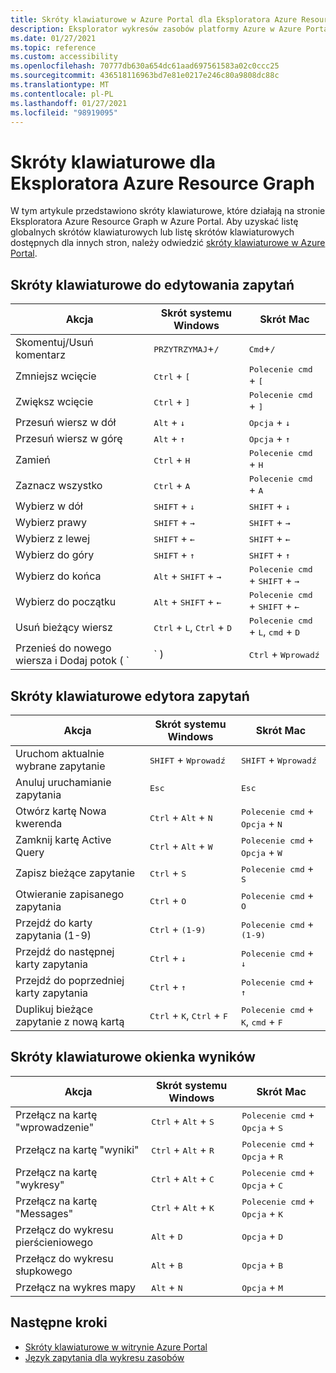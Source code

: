 ```yaml
---
title: Skróty klawiaturowe w Azure Portal dla Eksploratora Azure Resource Graph
description: Eksplorator wykresów zasobów platformy Azure w Azure Portal obsługuje skróty klawiaturowe ułatwiające wykonywanie akcji i nawigowanie w programie.
ms.date: 01/27/2021
ms.topic: reference
ms.custom: accessibility
ms.openlocfilehash: 70777db630a654dc61aad697561583a02c0ccc25
ms.sourcegitcommit: 436518116963bd7e81e0217e246c80a9808dc88c
ms.translationtype: MT
ms.contentlocale: pl-PL
ms.lasthandoff: 01/27/2021
ms.locfileid: "98919095"
---
```

# <a name="keyboard-shortcuts-for-azure-resource-graph-explorer"></a>Skróty klawiaturowe dla Eksploratora Azure Resource Graph

W tym artykule przedstawiono skróty klawiaturowe, które działają na stronie Eksploratora Azure Resource Graph w Azure Portal. Aby uzyskać listę globalnych skrótów klawiaturowych lub listę skrótów klawiaturowych dostępnych dla innych stron, należy odwiedzić [skróty klawiaturowe w Azure Portal](../../../azure-portal/azure-portal-keyboard-shortcuts.md).

## <a name="keyboard-shortcuts-for-editing-queries"></a>Skróty klawiaturowe do edytowania zapytań

| Akcja | Skrót systemu Windows | Skrót Mac |
|---|---|---|
|Skomentuj/Usuń komentarz |<kbd>PRZYTRZYMAJ</kbd>+<kbd>/</kbd> | <kbd>Cmd</kbd>+<kbd>/</kbd> |
|Zmniejsz wcięcie |<kbd>Ctrl</kbd> + <kbd>[</kbd> |<kbd>Polecenie cmd</kbd> + <kbd>[</kbd> |
|Zwiększ wcięcie |<kbd>Ctrl</kbd> + <kbd>]</kbd> |<kbd>Polecenie cmd</kbd> + <kbd>]</kbd> |
|Przesuń wiersz w dół |<kbd>Alt</kbd> + <kbd>↓</kbd> |<kbd>Opcja</kbd> + <kbd>↓</kbd> |
|Przesuń wiersz w górę |<kbd>Alt</kbd> + <kbd>↑</kbd> |<kbd>Opcja</kbd> + <kbd>↑</kbd> |
|Zamień |<kbd>Ctrl</kbd> + <kbd>H</kbd> |<kbd>Polecenie cmd</kbd> + <kbd>H</kbd> |
|Zaznacz wszystko |<kbd>Ctrl</kbd> + <kbd>A</kbd> |<kbd>Polecenie cmd</kbd> + <kbd>A</kbd> |
|Wybierz w dół |<kbd>SHIFT</kbd> + <kbd>↓</kbd> |<kbd>SHIFT</kbd> + <kbd>↓</kbd> |
|Wybierz prawy |<kbd>SHIFT</kbd> + <kbd>→</kbd> |<kbd>SHIFT</kbd> + <kbd>→</kbd> |
|Wybierz z lewej |<kbd>SHIFT</kbd> + <kbd>←</kbd> |<kbd>SHIFT</kbd> + <kbd>←</kbd> |
|Wybierz do góry |<kbd>SHIFT</kbd> + <kbd>↑</kbd> |<kbd>SHIFT</kbd> + <kbd>↑</kbd> |
|Wybierz do końca |<kbd>Alt</kbd> + <kbd>SHIFT</kbd> + <kbd>→</kbd> |<kbd>Polecenie cmd</kbd> + <kbd>SHIFT</kbd> + <kbd>→</kbd> |
|Wybierz do początku |<kbd>Alt</kbd> + <kbd>SHIFT</kbd> + <kbd>←</kbd> |<kbd>Polecenie cmd</kbd> + <kbd>SHIFT</kbd> + <kbd>←</kbd> |
|Usuń bieżący wiersz |<kbd>Ctrl</kbd> + <kbd>L</kbd>, <kbd>Ctrl</kbd> + <kbd>D</kbd>  |<kbd>Polecenie cmd</kbd> + <kbd>L</kbd>, <kbd>cmd</kbd> + <kbd>D</kbd> |
|Przenieś do nowego wiersza i Dodaj potok ( `|` ) |<kbd>Ctrl</kbd> + <kbd>Wprowadź</kbd> |<kbd>Polecenie cmd</kbd> + <kbd>Wprowadź</kbd> |

## <a name="keyboard-shortcuts-for-the-query-editor"></a>Skróty klawiaturowe edytora zapytań

| Akcja | Skrót systemu Windows | Skrót Mac |
|---|---|---|
|Uruchom aktualnie wybrane zapytanie |<kbd>SHIFT</kbd> + <kbd>Wprowadź</kbd> | <kbd>SHIFT</kbd> + <kbd>Wprowadź</kbd> |
|Anuluj uruchamianie zapytania |<kbd>Esc</kbd> | <kbd>Esc</kbd> |
|Otwórz kartę Nowa kwerenda |<kbd>Ctrl</kbd> + <kbd>Alt</kbd> + <kbd>N</kbd> | <kbd>Polecenie cmd</kbd> + <kbd>Opcja</kbd> + <kbd>N</kbd> |
|Zamknij kartę Active Query |<kbd>Ctrl</kbd> + <kbd>Alt</kbd> + <kbd>W</kbd> | <kbd>Polecenie cmd</kbd> + <kbd>Opcja</kbd> + <kbd>W</kbd> |
|Zapisz bieżące zapytanie |<kbd>Ctrl</kbd> + <kbd>S</kbd> | <kbd>Polecenie cmd</kbd> + <kbd>S</kbd> |
|Otwieranie zapisanego zapytania |<kbd>Ctrl</kbd> + <kbd>O</kbd> | <kbd>Polecenie cmd</kbd> + <kbd>O</kbd> |
|Przejdź do karty zapytania (1-9) |<kbd>Ctrl</kbd> + <kbd>(1-9)</kbd> | <kbd>Polecenie cmd</kbd> + <kbd>(1-9)</kbd> |
|Przejdź do następnej karty zapytania |<kbd>Ctrl</kbd> + <kbd>↓</kbd> | <kbd>Polecenie cmd</kbd> + <kbd>↓</kbd> |
|Przejdź do poprzedniej karty zapytania |<kbd>Ctrl</kbd> + <kbd>↑</kbd> | <kbd>Polecenie cmd</kbd> + <kbd>↑</kbd> |
|Duplikuj bieżące zapytanie z nową kartą |<kbd>Ctrl</kbd> + <kbd>K</kbd>, <kbd>Ctrl</kbd> + <kbd>F</kbd> | <kbd>Polecenie cmd</kbd> + <kbd>K</kbd>, <kbd>cmd</kbd> + <kbd>F</kbd> |

## <a name="keyboard-shortcuts-for-the-results-pane"></a>Skróty klawiaturowe okienka wyników

| Akcja | Skrót systemu Windows | Skrót Mac |
|---|---|---|
|Przełącz na kartę "wprowadzenie"  |<kbd>Ctrl</kbd> + <kbd>Alt</kbd> + <kbd>S</kbd> | <kbd>Polecenie cmd</kbd> + <kbd>Opcja</kbd> + <kbd>S</kbd> |
|Przełącz na kartę "wyniki"  |<kbd>Ctrl</kbd> + <kbd>Alt</kbd> + <kbd>R</kbd> | <kbd>Polecenie cmd</kbd> + <kbd>Opcja</kbd> + <kbd>R</kbd> |
|Przełącz na kartę "wykresy"  |<kbd>Ctrl</kbd> + <kbd>Alt</kbd> + <kbd>C</kbd> | <kbd>Polecenie cmd</kbd> + <kbd>Opcja</kbd> + <kbd>C</kbd> |
|Przełącz na kartę "Messages"  |<kbd>Ctrl</kbd> + <kbd>Alt</kbd> + <kbd>K</kbd> | <kbd>Polecenie cmd</kbd> + <kbd>Opcja</kbd> + <kbd>K</kbd> |
|Przełącz do wykresu pierścieniowego  |<kbd>Alt</kbd> + <kbd>D</kbd> | <kbd>Opcja</kbd> + <kbd>D</kbd> |
|Przełącz do wykresu słupkowego  |<kbd>Alt</kbd> + <kbd>B</kbd> | <kbd>Opcja</kbd> + <kbd>B</kbd> |
|Przełącz na wykres mapy  |<kbd>Alt</kbd> + <kbd>N</kbd> | <kbd>Opcja</kbd> + <kbd>M</kbd> |

## <a name="next-steps"></a>Następne kroki

- [Skróty klawiaturowe w witrynie Azure Portal](../../../azure-portal/azure-portal-keyboard-shortcuts.md)
- [Język zapytania dla wykresu zasobów](../concepts/query-language.md)
